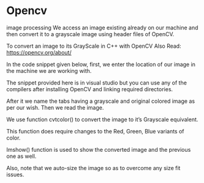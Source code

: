 # Opencv
image processing
We access an image existing already on our machine and then convert it to a grayscale image using header files of OpenCV.

To convert an image to its GrayScale in C++ with OpenCV
Also Read: https://opencv.org/about/

In the code snippet given below, first, we enter the location of our image in the machine we are working with.

The snippet provided here is in visual studio but you can use any of the compilers after installing OpenCV and linking required directories.

After it we name the tabs having a grayscale and original colored image as per our wish. Then we read the image.

We use function cvtcolor() to convert the image to it’s Grayscale equivalent.

This function does require changes to the Red, Green, Blue variants of color.

Imshow() function is used to show the converted image and the previous one as well.

Also, note that we auto-size the image so as to overcome any size fit issues.
